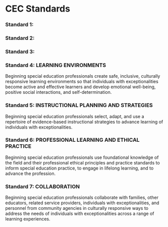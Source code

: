 # CEC Standards 
### Standard 1: 
### Standard 2:
### Standard 3:
### Standard 4: LEARNING ENVIRONMENTS
Beginning special education professionals create safe, inclusive, culturally responsive learning environments so that individuals with exceptionalities become active and effective learners and develop emotional well-being, positive social interactions, and self-determination.
### Standard 5: INSTRUCTIONAL PLANNING AND STRATEGIES
Beginning special education professionals select, adapt, and use a repertoire of evidence-based instructional strategies to advance learning of individuals with exceptionalities. 
### Standard 6: PROFESSIONAL LEARNING AND ETHICAL PRACTICE
Beginning special education professionals use foundational knowledge of the field and their professional ethical principles and practice standards to inform special education practice, to engage in lifelong learning, and to advance the profession. 
### Standard 7: COLLABORATION
Beginning special education professionals collaborate with families, other educators, related service providers, individuals with exceptionalities, and personnel from community agencies in culturally responsive ways to address the needs of individuals with exceptionalities across a range of learning experiences. 

